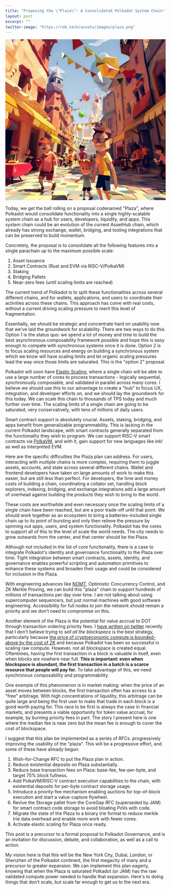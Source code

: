 ```yaml
---
title: "Proposing the \"Plaza\": A Consolidated Polkadot System Chain"
layout: post
excerpt: ""
twitter-image: "https://rob.tech/assets/images/plaza.png"
---
```


![](/assets/images/plaza.png)

Today, we get the ball rolling on a proposal codenamed "Plaza", where Polkadot would 
consolidate functionality into a single highly-scalable system chain as a hub for users, developers,
liquidity, and apps. This system chain could be an evolution of the current AssetHub chain, which 
already has strong exchange, wallet, bridging, and tooling integrations that can be preserved to 
build momentum.

Concretely, the proposal is to consolidate all the following features into a single parachain up
to the maximum possible scale:
  1. Asset Issuance
  2. Smart Contracts (Rust and EVM via RISC-V/PolkaVM)
  3. Staking
  4. Bridging Pallets
  5. Near-zero fees (until scaling limits are reached)

The current trend of Polkadot is to split these functionalities across several different chains,
and for wallets, applications, and users to coordinate their activities across these chains. This
approach has come with real costs, without a current driving scaling pressure to merit this level
of fragmentation. 

Essentially, we should be strategic and concentrate hard on usability now that we've
laid the groundwork for scalability. There are two ways to do this. Option 1 is the status quo:
we spend a lot of money and time to build the best asynchronous composability framework possible and
hope this is easy enough to compete with synchronous systems once it is done. Option 2 is to focus 
scaling resources and energy on building a synchronous system which we know will have scaling 
limits and let organic scaling pressures lead the way once those limits are saturated. This is the
"option 2" proposal.

Polkadot will soon have [Elastic Scaling][ES], where a single chain will be able to use
a large number of cores to process transactions - logically sequential, synchronously composable,
and validated in parallel across many cores. I believe we should use this to our advantage to create 
a "hub" to focus UX, integration, and developer efforts on, and we should lay the groundwork for 
this today. We can scale this chain to thousands of TPS today and much further over time. The
scaling limits of a single chain are going to be saturated, very conservatively, with tens of 
millions of daily users.

Smart contract support is absolutely crucial. Assets, staking, bridging, and apps benefit from
generalizable programmability. This is lacking in the current Polkadot landscape, with smart
contracts generally separated from the functionality they wish to program. We can support RISC-V
smart contracts via [PolkaVM][PolkaVM], and with it, gain support for new languages like ink! as
well as interpreted EVM. 

[ES]: https://wiki.polkadot.network/docs/learn-elastic-scaling
[PolkaVM]: https://forum.polkadot.network/t/announcing-polkavm-a-new-risc-v-based-vm-for-smart-contracts-and-possibly-more/3811

Here are the specific difficulties the Plaza plan can address. 
For users, interacting with multiple chains is more complex,
requiring them to juggle assets, accounts, and state across several different chains. Wallet and
frontend developers have taken on large amounts of work to make this easier, but are still less
than perfect. For developers, the time and money costs of building a chain, coordinating a collator 
set, handling block explorers, indexing, bridging, and exchange integrations add a large amount of
overhead against building the products they wish to bring to the world.

These costs are worthwhile and even necessary once the scaling limits of a single chain have been 
reached, but are a poor trade-off until that point. We should work together as an
ecosystem to bring a batteries-included single chain up to its point of bursting and 
only then relieve the pressure by spinning out apps, users, and system functionality. Polkadot has the cores to 
support all of this to the level of scale the world needs. The city needs to grow outwards from the 
center, and that center should be the Plaza.

Although not included in the list of core functionality, there is a case to integrate Polkadot's 
identity and governance functionality to the Plaza over time. 
Tight integration between smart contracts, assets, identity, and governance enables powerful 
scripting and automation primitives to enhance these systems and broaden their usage and could be 
considered for inclusion in the Plaza.

With engineering advances like [NOMT][NOMTDB], Optimistic Concurrency Control, and ZK Merkle Proving,
we can build this "plaza" chain to support hundreds of millions of transactions per day over time.
I am not talking about using supercomputer sequencers, but just normal machines with good
software engineering. Accessibility for full nodes to join the network should remain a priority 
and we don't need to compromise on this.

[NOMTDB]: ./2024-05-19-introducing-nomt.md

Another element of the Plaza is the potential for value accrual to DOT through transaction ordering
priority fees. I [have written on twitter](https://x.com/rphmeier/status/1797339044893917397)
recently that I don't believe trying to _sell all the blockspace_ is the best strategy, particularly 
because [the price of cryptoeconomic compute is bounded-above by the cost of ZK][COPROCESSORS]
and because Polkadot has been so successful in scaling raw compute. However, not all blockspace
is created equal. Oftentimes, having the first transaction in a block is valuable in itself, even 
when blocks are nowhere near full. **This is important: even when blockspace is abundant, the first 
transaction in a batch is a scarce resource that people will pay for.** To take advantage of this,
we need synchronous composability and programmability.

One example of this phenomenon is in market making:
when the price of an asset moves between blocks, the first transaction often has access to a "free"
arbitrage. With high concentrations of liquidity, this arbitrage can be quite large and
being the first user to make that trade in each block is a good worth paying for. 
This race to be first is always the case in financial markets, and presents a viable opportunity 
for token value accrual, for example, by burning priority fees in part. The story I present here is
one where the median fee is near zero but the mean fee is enough to cover the cost of blockspace.

[COPROCESSORS]: ./2024-03-04-coprocessor-competition.md

I suggest that this plan be implemented as a series of RFCs. progressively improving the
usability of the "plaza". This will be a progressive effort, and some of these have already begun:
  1. Wish-for-Change RFC to put the Plaza plan in action.
  1. Reduce existential deposits on Plaza substantially.
  1. Reduce base transaction fees on Plaza: base-fee, fee-per-byte, and target 75% block fullness.
  1. Add PolkaVM/RISC-V contract execution capabilities to the chain, with existential deposits for
     per-byte contract storage usage.
  1. Introduce a priority-fee mechanism enabling auctions for top-of-block execution and start a 
     value-capture flywheel.
  1. Revive the Storage pallet from the CoreGap RFC (superseded by JAM) for smart contract code
     storage to avoid bloating PoVs with code. 
  1. Migrate the state of the Plaza to a binary trie format to reduce merkle trie data overhead and 
     enable more work with fewer cores.
  1. Activate elastic scaling for Plaza once ready.

This post is a precursor to a formal proposal to Polkadot Governance, 
and is an invitation for discussion, debate, and collaboration, as well as a call to action.

My vision here is that this will be the New York City, Dubai, London, or Shenzhen of the Polkadot
continent, the first megacity of many and a precursor to greater expansion. We can implement this
plan eagerly, knowing that when the Plaza is saturated Polkadot (or JAM) has the raw validated 
compute power needed to handle that expansion. Here's to doing things that don't scale, but scale
far enough to get us to the next era.